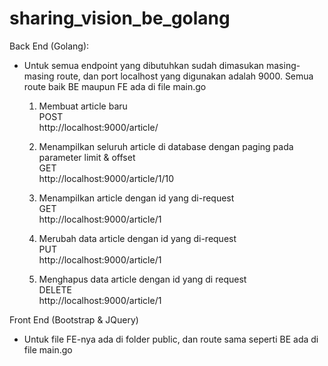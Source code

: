 # sharing_vision_be_golang


Back End (Golang):
- Untuk semua endpoint yang dibutuhkan sudah dimasukan masing-masing route, dan port localhost yang digunakan adalah 9000. Semua route baik BE maupun FE ada di file main.go
  1)  Membuat article baru <br>
      POST <br>
      http://localhost:9000/article/
     
  2)  Menampilkan seluruh article di database dengan paging pada parameter limit & offset <br>
      GET <br>
      http://localhost:9000/article/1/10
      
  3)  Menampilkan article dengan id yang di-request <br>
      GET <br>
      http://localhost:9000/article/1
      
  4)  Merubah data article dengan id yang di-request <br>
      PUT <br>
      http://localhost:9000/article/1
      
  5)  Menghapus data article dengan id yang di request <br>
      DELETE <br>
      http://localhost:9000/article/1
      
      
Front End (Bootstrap & JQuery)
- Untuk file FE-nya ada di folder public, dan route sama seperti BE ada di file main.go
